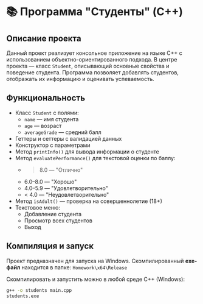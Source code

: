 # 📚 Программа "Студенты" (C++)

## Описание проекта

Данный проект реализует консольное приложение на языке C++ с использованием объектно-ориентированного подхода. В центре проекта — класс `Student`, описывающий основные свойства и поведение студента. Программа позволяет добавлять студентов, отображать их информацию и оценивать успеваемость.

## Функциональность

- Класс `Student` с полями:
  - `name` — имя студента
  - `age` — возраст
  - `averageGrade` — средний балл
- Геттеры и сеттеры с валидацией данных
- Конструктор с параметрами
- Метод `printInfo()` для вывода информации о студенте
- Метод `evaluatePerformance()` для текстовой оценки по баллу:
  - > 8.0 — "Отлично"
  - 6.0–8.0 — "Хорошо"
  - 4.0–5.9 — "Удовлетворительно"
  - < 4.0 — "Неудовлетворительно"
- Метод `isAdult()` — проверка на совершеннолетие (18+)
- Текстовое меню:
  - Добавление студента
  - Просмотр всех студентов
  - Выход

## Компиляция и запуск

Проект предназначен для запуска на Windows.
Скомпилированный **exe-файл** находится в папке:
`Homework\x64\Release`

Скомпилировать и запустить можно в любой среде C++ (Windows):

```bash
g++ -o students main.cpp
students.exe
